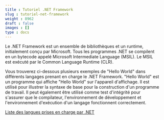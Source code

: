 ```yaml
---
title : Tutoriel .NET Framework
slug : tutoriel-net-framework
weight : 8962
draft : false
images : []
type : docs
---
```


Le .NET Framework est un ensemble de bibliothèques et un runtime, initialement conçu par Microsoft. Tous les programmes .NET se compilent en un bytecode appelé Microsoft Intermediate Language (MSIL). Le MSIL est exécuté par le Common Language Runtime (CLR).

Vous trouverez ci-dessous plusieurs exemples de "Hello World" dans différents langages prenant en charge le .NET Framework. "Hello World" est un programme qui affiche "Hello World" sur l'appareil d'affichage. Il est utilisé pour illustrer la syntaxe de base pour la construction d'un programme de travail. Il peut également être utilisé comme test d'intégrité pour s'assurer que le compilateur, l'environnement de développement et l'environnement d'exécution d'un langage fonctionnent correctement.

[Liste des langues prises en charge par .NET](https://en.wikipedia.org/wiki/List_of_CLI_languages)

